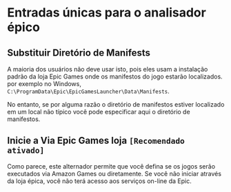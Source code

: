 # Entradas únicas para o analisador épico

## Substituir Diretório de Manifests

A maioria dos usuários não deve usar isto, pois eles usam a instalação padrão da loja Epic Games onde os manifestos do jogo estarão localizados. por exemplo no Windows, `C:\ProgramData\Epic\EpicGamesLauncher\Data\Manifests`.

No entanto, se por alguma razão o diretório de manifestos estiver localizado em um local não típico você pode especificar aqui o diretório de manifestos.

## Inicie a Via Epic Games loja `[Recomendado ativado]`

Como parece, este alternador permite que você defina se os jogos serão executados via Amazon Games ou diretamente. Se você não iniciar através da loja épica, você não terá acesso aos serviços on-line da Epic.
